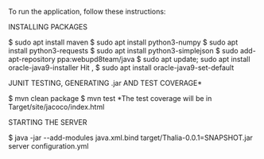 To run the application, follow these instructions:


INSTALLING PACKAGES

$ sudo apt install maven
$ sudo apt install python3-numpy
$ sudo apt install python3-requests
$ sudo apt install python3-simplejson
$ sudo add-apt-repository ppa:webupd8team/java
$ sudo apt update; sudo apt install oracle-java9-installer
Hit <OK>, <YES>
$ sudo apt install oracle-java9-set-default

JUNIT TESTING, GENERATING .jar AND TEST COVERAGE*

$ mvn clean package
$ mvn test
*The test coverage will be in Target/site/jacoco/index.html

STARTING THE SERVER

$ java -jar --add-modules java.xml.bind target/Thalia-0.0.1=SNAPSHOT.jar server configuration.yml


